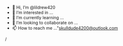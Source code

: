 - 👋 Hi, I’m @lildrew420
- 👀 I’m interested in ...
- 🌱 I’m currently learning ...
- 💞️ I’m looking to collaborate on ...
- 📫 How to reach me ...<link/>"skulldude4200@outlook.com

<!---
lildrew420/lildrew420 is a ✨ special ✨ repository because its `README.md` (this file) appears on your GitHub profile.
You can click the Preview link to take a look at your changes.
--->
/
